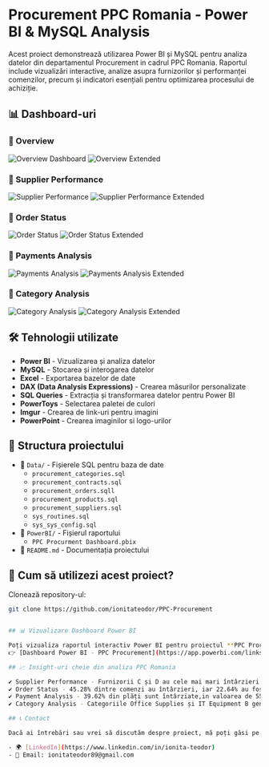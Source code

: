 # Procurement PPC Romania - Power BI & MySQL Analysis

Acest proiect demonstrează utilizarea Power BI și MySQL pentru analiza datelor din departamentul Procurement in cadrul PPC Romania. Raportul include vizualizări interactive, analize asupra furnizorilor și performanței comenzilor, precum și indicatori esențiali pentru optimizarea procesului de achiziție.

## 📊 Dashboard-uri

### 🔹 Overview
![Overview Dashboard](https://i.imgur.com/uJL0Spu.jpeg)
![Overview Extended](https://i.imgur.com/xIA1bOi.jpeg)

### 🔹 Supplier Performance
![Supplier Performance](https://i.imgur.com/bkLTzw1.jpeg)
![Supplier Performance Extended](https://i.imgur.com/4oDg1Yz.jpeg)

### 🔹 Order Status
![Order Status](https://i.imgur.com/CwlgRra.jpeg)
![Order Status Extended](https://i.imgur.com/ACIJBov.jpeg)

### 🔹 Payments Analysis
![Payments Analysis](https://i.imgur.com/xTIiNxq.jpeg)
![Payments Analysis Extended](https://i.imgur.com/O07Otf4.jpeg)

### 🔹 Category Analysis
![Category Analysis](https://i.imgur.com/kbkYTuh.jpeg)
![Category Analysis Extended](https://i.imgur.com/c1Dzjd9.jpeg)

## 🛠 Tehnologii utilizate

- **Power BI** - Vizualizarea și analiza datelor
- **MySQL** - Stocarea și interogarea datelor
- **Excel** - Exportarea bazelor de date
- **DAX (Data Analysis Expressions)** - Crearea măsurilor personalizate
- **SQL Queries** - Extracția și transformarea datelor pentru Power BI
- **PowerToys** - Selectarea paletei de culori
- **Imgur** - Crearea de link-uri pentru imagini
- **PowerPoint** - Crearea imaginilor si logo-urilor

## 📂 Structura proiectului

- 📁 `Data/` - Fișierele SQL pentru baza de date
  - `procurement_categories.sql` 
  - `procurement_contracts.sql` 
  - `procurement_orders.sqll` 
  - `procurement_products.sql` 
  - `procurement_suppliers.sql`
  - `sys_routines.sql`  
  - `sys_sys_config.sql`  
- 📁 `PowerBI/` - Fișierul raportului
  - `PPC Procurment Dashboard.pbix`
- 📝 `README.md` - Documentația proiectului

## 🚀 Cum să utilizezi acest proiect?

Clonează repository-ul:

```bash
git clone https://github.com/ionitateodor/PPC-Procurement


## 📊 Vizualizare Dashboard Power BI

Poți vizualiza raportul interactiv Power BI pentru proiectul **PPC Procurement** aici:  
👉 [Dashboard Power BI - PPC Procurement](https://app.powerbi.com/links/zt_e4XgIDg?ctid=ce73e05e-1b4e-4df3-b69c-705b18aaeefe&pbi_source=linkShare)

## 📈 Insight-uri cheie din analiza PPC Romania

✔ Supplier Performance - Furnizorii C și D au cele mai mari întârzieri în livrări.  
✔ Order Status - 45.28% dintre comenzi au întârzieri, iar 22.64% au fost anulate.  
✔ Payment Analysis - 39.62% din plăți sunt întârziate,in valoarea de 55K Lei din partea furnizorului J.  
✔ Category Analysis - Categoriile Office Supplies și IT Equipment B generează cele mai mari costuri pe an,dar in luna februarie categoria de Cleaning a avut un procent mai mare,acela de 49.06%.

## 📞 Contact

Dacă ai întrebări sau vrei să discutăm despre proiect, mă poți găsi pe:

- 🌍 [LinkedIn](https://www.linkedin.com/in/ionita-teodor)
- 📧 Email: ionitateodor89@gmail.com
